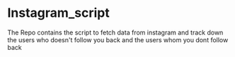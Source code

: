 # Instagram_script
The Repo contains the script to fetch data from instagram and track down the users who doesn't follow you back and the users whom you dont follow back
